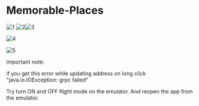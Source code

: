 # Memorable-Places

![1](https://user-images.githubusercontent.com/60838458/147184651-d332342b-a5f0-487a-a255-ebf9cce61223.png) ![2](https://user-images.githubusercontent.com/60838458/147184691-b99b3858-4ba7-417d-9f74-9294b166142b.png)![3](https://user-images.githubusercontent.com/60838458/147184733-ec2b4b4c-c36e-4807-a3e7-780512509575.png)

![4](https://user-images.githubusercontent.com/60838458/147184763-0e9810b7-b3e5-4bf5-ab99-88454ca60dd7.png)

![5](https://user-images.githubusercontent.com/60838458/147184794-aa494a25-f436-4b32-b442-7cdd57f653ac.png)

important note:

if you get this error while updating address on long click "java.io.IOException: grpc failed"

Try turn ON and OFF flight mode on the emulator.  And reopen the app from the emulator.
